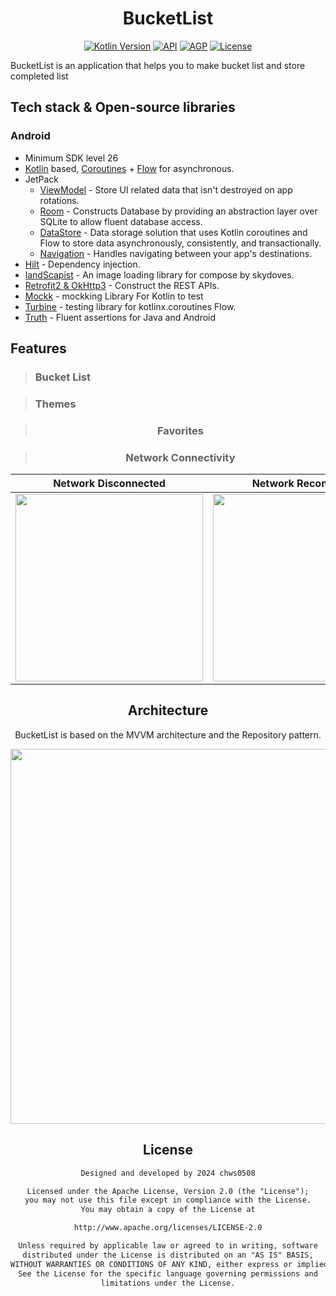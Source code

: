 <h1 align="center">BucketList </h1>

<p align="center">
  <a href="https://kotlinlang.org"><img alt="Kotlin Version" src="https://img.shields.io/badge/Kotlin-1.9.0-blueviolet.svg?style=flat"/></a>
  <a href="https://android-arsenal.com/api?level=26"><img alt="API" src="https://img.shields.io/badge/API-26%2B-brightgreen.svg?style=flat"/></a>
  <a href="https://developer.android.com/studio/releases/gradle-plugin"><img alt="AGP" src="https://img.shields.io/badge/AGP-8.2.2-blue?style=flat"/></a>
  <a href="https://opensource.org/licenses/Apache-2.0"><img alt="License" src="https://img.shields.io/badge/License-Apache%202.0-blue.svg"/></a>
</p>

BucketList is an application that helps you to make bucket list and store completed list

## Tech stack & Open-source libraries

### Android

- Minimum SDK level 26
- [Kotlin](https://kotlinlang.org/) based, [Coroutines](https://github.com/Kotlin/kotlinx.coroutines) + [Flow](https://kotlin.github.io/kotlinx.coroutines/kotlinx-coroutines-core/kotlinx.coroutines.flow/) for asynchronous.
- JetPack
  - [ViewModel](https://developer.android.com/topic/libraries/architecture/viewmodel) - Store UI related data that isn't destroyed on app rotations.
  - [Room](https://developer.android.com/training/data-storage/room) - Constructs Database by providing an abstraction layer over SQLite to allow fluent database access.
  - [DataStore](https://developer.android.com/topic/libraries/architecture/datastore) - Data storage solution that uses Kotlin coroutines and Flow to store data asynchronously, consistently, and transactionally.
  - [Navigation](https://developer.android.com/develop/ui/compose/navigation?hl=ko) - Handles navigating between your app's destinations.
- [Hilt](https://dagger.dev/hilt/) - Dependency injection.
- [landScapist](https://coil-kt.github.io/coil/) - An image loading library for compose by skydoves.
- [Retrofit2 & OkHttp3](https://github.com/square/retrofit) - Construct the REST APIs.
- [Mockk](https://github.com/mockk/mockk) - mockking Library For Kotlin to test
- [Turbine](https://github.com/cashapp/turbine) - testing library for kotlinx.coroutines Flow.
- [Truth](https://github.com/google/truth) - Fluent assertions for Java and Android

## Features

> ### Bucket List 


> ### Themes

<div align="center">



> ### Favorites

<div align="center">


</div>

> ### Network Connectivity

<div align="center">

| Network Disconnected | Network Reconnected |
| :---------------: | :---------------: |
| <img src="https://github.com/f-lab-edu/wak-plus/blob/main/docs/network_off.webp" align="center" width="300px"/> | <img src="https://github.com/f-lab-edu/wak-plus/blob/main/docs/network_on.webp" align="center" width="300px"/> |

</div>

## Architecture

BucketList is based on the MVVM architecture and the Repository pattern.

<p align = 'center'>
<img width = '600' src = 'https://user-images.githubusercontent.com/39554623/184456867-195f5989-dc9a-4dea-8f35-41e1f11145ff.png'>
</p>

## License

```xml
Designed and developed by 2024 chws0508

Licensed under the Apache License, Version 2.0 (the "License");
you may not use this file except in compliance with the License.
You may obtain a copy of the License at

http://www.apache.org/licenses/LICENSE-2.0

Unless required by applicable law or agreed to in writing, software
distributed under the License is distributed on an "AS IS" BASIS,
WITHOUT WARRANTIES OR CONDITIONS OF ANY KIND, either express or implied.
See the License for the specific language governing permissions and
limitations under the License.
```
